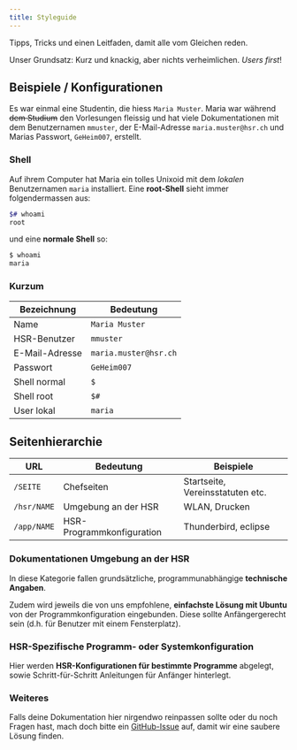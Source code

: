 ```yaml
---
title: Styleguide
---
```


Tipps, Tricks und einen Leitfaden, damit alle vom Gleichen reden.

Unser Grundsatz: Kurz und knackig, aber nichts verheimlichen. *Users first*!

## Beispiele / Konfigurationen

Es war einmal eine Studentin, die hiess ```Maria Muster```. Maria war während <del>dem Studium</del> den Vorlesungen fleissig und hat viele Dokumentationen mit dem Benutzernamen ```mmuster```, der E-Mail-Adresse ```maria.muster@hsr.ch``` und Marias Passwort, ```GeHeim007```, erstellt.

### Shell
Auf ihrem Computer hat Maria ein tolles Unixoid mit dem *lokalen* Benutzernamen ```maria``` installiert. Eine **root-Shell** sieht immer folgendermassen aus:

```bash
$# whoami
root
```

und eine **normale Shell** so:

```bash
$ whoami
maria
```

### Kurzum

Bezeichnung    | Bedeutung
-------------- |-----------
Name           | ```Maria Muster```
HSR-Benutzer   | ```mmuster```
E-Mail-Adresse | ```maria.muster@hsr.ch```
Passwort       | ```GeHeim007```
Shell normal   | ```$```
Shell root     | ```$#```
User lokal     | ```maria```


## Seitenhierarchie


 URL      | Bedeutung    | Beispiele
 -------- |------------- | ----------
 ```/SEITE```   | Chefseiten | Startseite, Vereinsstatuten etc.
 ```/hsr/NAME``` | Umgebung an der HSR | WLAN, Drucken
 ```/app/NAME``` | HSR-Programmkonfiguration | Thunderbird, eclipse

### Dokumentationen Umgebung an der HSR

In diese Kategorie fallen grundsätzliche, programmunabhängige **technische Angaben**.

Zudem wird jeweils die von uns empfohlene, **einfachste Lösung mit Ubuntu** von der Programmkonfiguration eingebunden. Diese sollte Anfängergerecht sein (d.h. für Benutzer mit einem Fensterplatz).


### HSR-Spezifische Programm- oder Systemkonfiguration

Hier werden **HSR-Konfigurationen für bestimmte Programme** abgelegt, sowie Schritt-für-Schritt Anleitungen für Anfänger hinterlegt.

### Weiteres

Falls deine Dokumentation hier nirgendwo reinpassen sollte oder du noch Fragen hast, mach doch bitte ein [GitHub-Issue](https://github.com/altcomphsr/altcomphsr.vshsr.ch/issues/new) auf, damit wir eine saubere Lösung finden.

